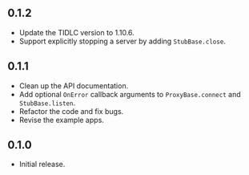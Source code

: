 ## 0.1.2

* Update the TIDLC version to 1.10.6.
* Support explicitly stopping a server by adding `StubBase.close`.

## 0.1.1

* Clean up the API documentation.
* Add optional `OnError` callback arguments to `ProxyBase.connect` and `StubBase.listen`.
* Refactor the code and fix bugs.
* Revise the example apps.

## 0.1.0

* Initial release.
